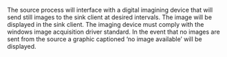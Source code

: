﻿The source process will interface with a digital imagining device that will send still images to the sink client at desired intervals.
The image will be displayed in the sink client. 
The imaging device must comply with the windows image acquisition driver standard.
In the event that no images are sent from the source a graphic captioned ‘no image available’ will be displayed.
